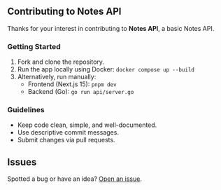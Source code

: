 ## Contributing to Notes API

Thanks for your interest in contributing to **Notes API**, a basic Notes API.

### Getting Started

1. Fork and clone the repository.
2. Run the app locally using Docker: `docker compose up --build`
3. Alternatively, run manually:
   - Frontend (Next.js 15): `pnpm dev`
   - Backend (Go): `go run api/server.go`

### Guidelines

- Keep code clean, simple, and well-documented.
- Use descriptive commit messages.
- Submit changes via pull requests.

## Issues

Spotted a bug or have an idea? [Open an issue](https://github.com/egeuysall/notes-api/issues).
